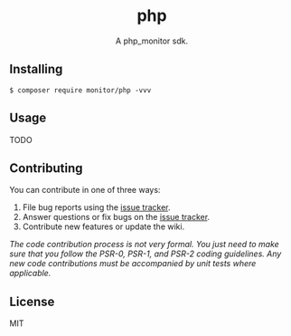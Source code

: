 <h1 align="center"> php </h1>

<p align="center"> A php_monitor sdk.</p>


## Installing

```shell
$ composer require monitor/php -vvv
```

## Usage

TODO

## Contributing

You can contribute in one of three ways:

1. File bug reports using the [issue tracker](https://github.com/monitor/php/issues).
2. Answer questions or fix bugs on the [issue tracker](https://github.com/monitor/php/issues).
3. Contribute new features or update the wiki.

_The code contribution process is not very formal. You just need to make sure that you follow the PSR-0, PSR-1, and PSR-2 coding guidelines. Any new code contributions must be accompanied by unit tests where applicable._

## License

MIT